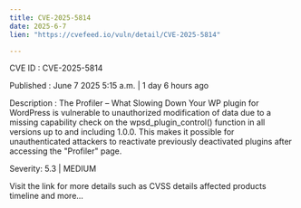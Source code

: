 ```yaml
---
title: CVE-2025-5814
date: 2025-6-7
lien: "https://cvefeed.io/vuln/detail/CVE-2025-5814"

---
```


CVE ID : CVE-2025-5814

Published :  June 7
2025
5:15 a.m. | 1 day
6 hours ago

Description : The Profiler – What Slowing Down Your WP plugin for WordPress is vulnerable to unauthorized modification of data due to a missing capability check on the wpsd_plugin_control() function in all versions up to
and including
1.0.0. This makes it possible for unauthenticated attackers to reactivate previously deactivated plugins after accessing the "Profiler" page.

Severity: 5.3 | MEDIUM

Visit the link for more details
such as CVSS details
affected products
timeline
and more...
